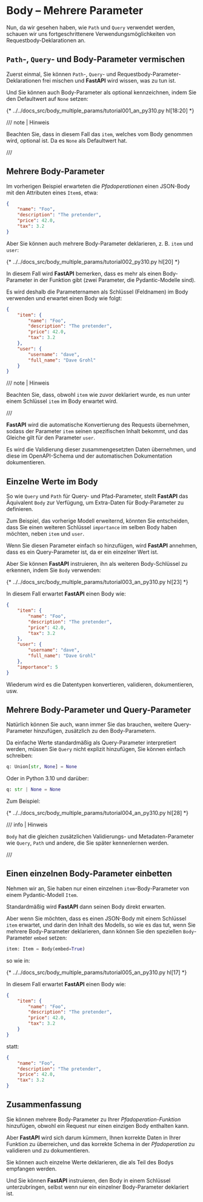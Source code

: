 # Body – Mehrere Parameter

Nun, da wir gesehen haben, wie `Path` und `Query` verwendet werden, schauen wir uns fortgeschrittenere Verwendungsmöglichkeiten von Requestbody-Deklarationen an.

## `Path`-, `Query`- und Body-Parameter vermischen

Zuerst einmal, Sie können `Path`-, `Query`- und Requestbody-Parameter-Deklarationen frei mischen und **FastAPI** wird wissen, was zu tun ist.

Und Sie können auch Body-Parameter als optional kennzeichnen, indem Sie den Defaultwert auf `None` setzen:

{* ../../docs_src/body_multiple_params/tutorial001_an_py310.py hl[18:20] *}

/// note | Hinweis

Beachten Sie, dass in diesem Fall das `item`, welches vom Body genommen wird, optional ist. Da es `None` als Defaultwert hat.

///

## Mehrere Body-Parameter

Im vorherigen Beispiel erwarteten die *Pfadoperationen* einen JSON-Body mit den Attributen eines `Item`s, etwa:

```JSON
{
    "name": "Foo",
    "description": "The pretender",
    "price": 42.0,
    "tax": 3.2
}
```

Aber Sie können auch mehrere Body-Parameter deklarieren, z. B. `item` und `user`:

{* ../../docs_src/body_multiple_params/tutorial002_py310.py hl[20] *}

In diesem Fall wird **FastAPI** bemerken, dass es mehr als einen Body-Parameter in der Funktion gibt (zwei Parameter, die Pydantic-Modelle sind).

Es wird deshalb die Parameternamen als Schlüssel (Feldnamen) im Body verwenden und erwartet einen Body wie folgt:

```JSON
{
    "item": {
        "name": "Foo",
        "description": "The pretender",
        "price": 42.0,
        "tax": 3.2
    },
    "user": {
        "username": "dave",
        "full_name": "Dave Grohl"
    }
}
```

/// note | Hinweis

Beachten Sie, dass, obwohl `item` wie zuvor deklariert wurde, es nun unter einem Schlüssel `item` im Body erwartet wird.

///

**FastAPI** wird die automatische Konvertierung des Requests übernehmen, sodass der Parameter `item` seinen spezifischen Inhalt bekommt, und das Gleiche gilt für den Parameter `user`.

Es wird die Validierung dieser zusammengesetzten Daten übernehmen, und diese im OpenAPI-Schema und der automatischen Dokumentation dokumentieren.

## Einzelne Werte im Body

So wie `Query` und `Path` für Query- und Pfad-Parameter, stellt **FastAPI** das Äquivalent `Body` zur Verfügung, um Extra-Daten für Body-Parameter zu definieren.

Zum Beispiel, das vorherige Modell erweiternd, könnten Sie entscheiden, dass Sie einen weiteren Schlüssel `importance` im selben Body haben möchten, neben `item` und `user`.

Wenn Sie diesen Parameter einfach so hinzufügen, wird **FastAPI** annehmen, dass es ein Query-Parameter ist, da er ein einzelner Wert ist.

Aber Sie können **FastAPI** instruieren, ihn als weiteren Body-Schlüssel zu erkennen, indem Sie `Body` verwenden:

{* ../../docs_src/body_multiple_params/tutorial003_an_py310.py hl[23] *}

In diesem Fall erwartet **FastAPI** einen Body wie:

```JSON
{
    "item": {
        "name": "Foo",
        "description": "The pretender",
        "price": 42.0,
        "tax": 3.2
    },
    "user": {
        "username": "dave",
        "full_name": "Dave Grohl"
    },
    "importance": 5
}
```

Wiederum wird es die Datentypen konvertieren, validieren, dokumentieren, usw.

## Mehrere Body-Parameter und Query-Parameter

Natürlich können Sie auch, wann immer Sie das brauchen, weitere Query-Parameter hinzufügen, zusätzlich zu den Body-Parametern.

Da einfache Werte standardmäßig als Query-Parameter interpretiert werden, müssen Sie `Query` nicht explizit hinzufügen, Sie können einfach schreiben:

```Python
q: Union[str, None] = None
```

Oder in Python 3.10 und darüber:

```Python
q: str | None = None
```

Zum Beispiel:

{* ../../docs_src/body_multiple_params/tutorial004_an_py310.py hl[28] *}

/// info | Hinweis

`Body` hat die gleichen zusätzlichen Validierungs- und Metadaten-Parameter wie `Query`, `Path` und andere, die Sie später kennenlernen werden.

///

## Einen einzelnen Body-Parameter einbetten

Nehmen wir an, Sie haben nur einen einzelnen `item`-Body-Parameter von einem Pydantic-Modell `Item`.

Standardmäßig wird **FastAPI** dann seinen Body direkt erwarten.

Aber wenn Sie möchten, dass es einen JSON-Body mit einem Schlüssel `item` erwartet, und darin den Inhalt des Modells, so wie es das tut, wenn Sie mehrere Body-Parameter deklarieren, dann können Sie den speziellen `Body`-Parameter `embed` setzen:

```Python
item: Item = Body(embed=True)
```

so wie in:

{* ../../docs_src/body_multiple_params/tutorial005_an_py310.py hl[17] *}

In diesem Fall erwartet **FastAPI** einen Body wie:

```JSON hl_lines="2"
{
    "item": {
        "name": "Foo",
        "description": "The pretender",
        "price": 42.0,
        "tax": 3.2
    }
}
```

statt:

```JSON
{
    "name": "Foo",
    "description": "The pretender",
    "price": 42.0,
    "tax": 3.2
}
```

## Zusammenfassung

Sie können mehrere Body-Parameter zu Ihrer *Pfadoperation-Funktion* hinzufügen, obwohl ein Request nur einen einzigen Body enthalten kann.

Aber **FastAPI** wird sich darum kümmern, Ihnen korrekte Daten in Ihrer Funktion zu überreichen, und das korrekte Schema in der *Pfadoperation* zu validieren und zu dokumentieren.

Sie können auch einzelne Werte deklarieren, die als Teil des Bodys empfangen werden.

Und Sie können **FastAPI** instruieren, den Body in einem Schlüssel unterzubringen, selbst wenn nur ein einzelner Body-Parameter deklariert ist.
